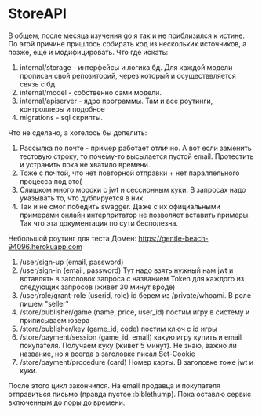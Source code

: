 # StoreAPI
В общем, после месяца изучения go я так и не приблизился к истине. По этой причине пришлось собирать код из нескольких источников, а позже, еще и модифицировать.
Что где искать:
  1. internal/storage - интерфейсы и логика бд. Для каждой модели прописан свой репозиторий, через который и осуществвляется связь с бд.
  2. internal/model - собственно сами модели.
  3. internal/apiserver - ядро программы. Там и все роутинги, контроллеры и подобное
  4. migrations - sql скрипты.
  
Что не сделано, а хотелось бы допелить:
  1. Рассылка по почте - пример работает отлично. А вот если заменить тестовую строку, то почему-то высылается пустой email. Протестить и устранить пока не хватило времени.
  2. Тоже с почтой, что нет повторной отправки + нет параллельного процесса под это(
  3. Слишком много мороки с jwt и сессионным куки. В запросах надо указывать то, что дублируется в них.
  4. Так и не смог победить swagger. Даже с их официальными примерами онлайн интерпритатор не позволяет вставить примеры. Так что эта документация по сути бесполезна.


Небольшой роутинг для теста
Домен: https://gentle-beach-94096.herokuapp.com
  1. /user/sign-up (email, password)
  2. /user/sign-in (email, password) Тут надо взять нужный нам jwt и вставлять в заголовок запроса с названием Token для каждого из следующих запросов (живет 30 минут вроде)
  3. /user/role/grant-role (userid, role) id берем из /private/whoami. В роле пишем "seller"
  4. /store/publisher/game (name, price, user_id) постим игру в систему и приписываем юзера
  5. /store/publisher/key (game_id, code) постим ключ с id игры
  6. /store/payment/session (game_id, email) какую игру купить и email покупателя. Получаем куку (живет 5 минут). Не знаю, важно ли название, но я всегда в заголовке писал Set-Cookie
  7. /store/payment/procedure (card) Номер карты. В заголовке тоже jwt и куки.
  
После этого цикл закончился. На email продавца и покупателя отправиться письмо (правда пустое :biblethump). Пока оставлю сервис включенным до поры до времени. 
